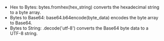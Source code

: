- Hex to Bytes: bytes.fromhex(hex_string) converts the hexadecimal string to a byte array.
- Bytes to Base64: base64.b64encode(byte_data) encodes the byte array to Base64.
- Bytes to String: .decode('utf-8') converts the Base64 byte data to a UTF-8 string.